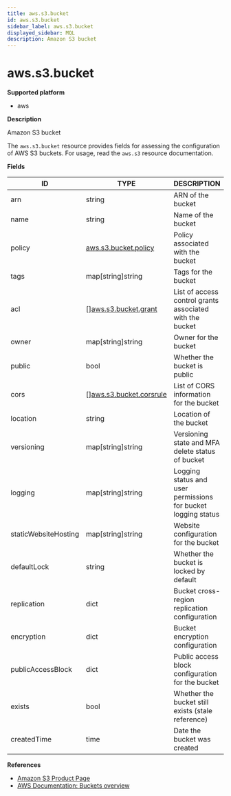 ```yaml
---
title: aws.s3.bucket
id: aws.s3.bucket
sidebar_label: aws.s3.bucket
displayed_sidebar: MQL
description: Amazon S3 bucket
---
```


# aws.s3.bucket

**Supported platform**

- aws

**Description**

Amazon S3 bucket

The `aws.s3.bucket` resource provides fields for assessing the configuration of AWS S3 buckets. For usage, read the `aws.s3` resource documentation.

**Fields**

| ID                   | TYPE                                                          | DESCRIPTION                                                   |
| -------------------- | ------------------------------------------------------------- | ------------------------------------------------------------- |
| arn                  | string                                                        | ARN of the bucket                                             |
| name                 | string                                                        | Name of the bucket                                            |
| policy               | [aws.s3.bucket.policy](aws.s3.bucket.policy.md)               | Policy associated with the bucket                             |
| tags                 | map[string]string                                             | Tags for the bucket                                           |
| acl                  | &#91;&#93;[aws.s3.bucket.grant](aws.s3.bucket.grant.md)       | List of access control grants associated with the bucket      |
| owner                | map[string]string                                             | Owner for the bucket                                          |
| public               | bool                                                          | Whether the bucket is public                                  |
| cors                 | &#91;&#93;[aws.s3.bucket.corsrule](aws.s3.bucket.corsrule.md) | List of CORS information for the bucket                       |
| location             | string                                                        | Location of the bucket                                        |
| versioning           | map[string]string                                             | Versioning state and MFA delete status of bucket              |
| logging              | map[string]string                                             | Logging status and user permissions for bucket logging status |
| staticWebsiteHosting | map[string]string                                             | Website configuration for the bucket                          |
| defaultLock          | string                                                        | Whether the bucket is locked by default                       |
| replication          | dict                                                          | Bucket cross-region replication configuration                 |
| encryption           | dict                                                          | Bucket encryption configuration                               |
| publicAccessBlock    | dict                                                          | Public access block configuration for the bucket              |
| exists               | bool                                                          | Whether the bucket still exists (stale reference)             |
| createdTime          | time                                                          | Date the bucket was created                                   |

**References**

- [Amazon S3 Product Page](https://aws.amazon.com/s3/)
- [AWS Documentation: Buckets overview](https://docs.aws.amazon.com/AmazonS3/latest/userguide/UsingBucket.html)
